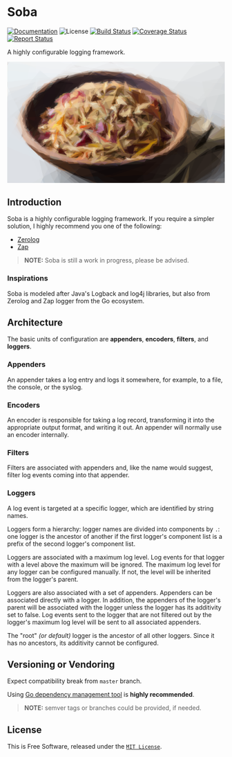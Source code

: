 # Soba

[![Documentation][godoc-img]][godoc-url]
![License][license-img]
[![Build Status][travis-img]][travis-url]
[![Coverage Status][coverage-img]][coverage-url]
[![Report Status][goreport-img]][goreport-url]

A highly configurable logging framework.

[![Soba][soba-img]][soba-url]

## Introduction

Soba is a highly configurable logging framework.
If you require a simpler solution, I highly recommend you one of the following:

 * [Zerolog](https://github.com/rs/zerolog)
 * [Zap](https://github.com/uber-go/zap)

> **NOTE:** Soba is still a work in progress, please be advised.

### Inspirations

Soba is modeled after Java's Logback and log4j libraries, but also from Zerolog and Zap logger from the Go ecosystem.

## Architecture

The basic units of configuration are **appenders**, **encoders**, **filters**, and **loggers**.

### Appenders

An appender takes a log entry and logs it somewhere, for example, to a file, the console, or the syslog.

### Encoders

An encoder is responsible for taking a log record, transforming it into the appropriate output format,
and writing it out. An appender will normally use an encoder internally.

### Filters

Filters are associated with appenders and, like the name would suggest, filter log events coming into that appender.

### Loggers

A log event is targeted at a specific logger, which are identified by string names.

Loggers form a hierarchy: logger names are divided into components by `.`:
one logger is the ancestor of another if the first logger's component list is a prefix of the second logger's
component list.

Loggers are associated with a maximum log level. Log events for that logger with a level above the maximum will be
ignored. The maximum log level for any logger can be configured manually. If not, the level will be inherited
from the logger's parent.

Loggers are also associated with a set of appenders. Appenders can be associated directly with a logger.
In addition, the appenders of the logger's parent will be associated with the logger unless the logger
has its additivity set to false. Log events sent to the logger that are not filtered out by the logger's
maximum log level will be sent to all associated appenders.

The "root" _(or default)_ logger is the ancestor of all other loggers.
Since it has no ancestors, its additivity cannot be configured.

## Versioning or Vendoring

Expect compatibility break from `master` branch.

Using [Go dependency management tool](https://github.com/golang/dep) is **highly recommended**.

> **NOTE:** semver tags or branches could be provided, if needed.

## License

This is Free Software, released under the [`MIT License`](LICENSE).

[soba-url]: https://github.com/novln/soba
[soba-img]: https://raw.githubusercontent.com/novln/soba/master/soba.png
[godoc-url]: https://godoc.org/github.com/novln/soba
[godoc-img]: https://godoc.org/github.com/novln/soba?status.svg
[license-img]: https://img.shields.io/badge/license-MIT-blue.svg
[travis-url]: https://travis-ci.org/novln/soba
[travis-img]: https://travis-ci.org/novln/soba.svg?branch=master
[coverage-url]: https://codecov.io/gh/novln/soba
[coverage-img]: https://codecov.io/gh/novln/soba/branch/master/graph/badge.svg
[goreport-url]: https://goreportcard.com/report/novln/soba
[goreport-img]: https://goreportcard.com/badge/novln/soba
[zap-url]: https://github.com/uber-go/zap
[zerolog-url]: https://github.com/rs/zerolog
